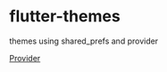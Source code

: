 # flutter-themes
themes using shared_prefs and provider


[Provider](https://flutter.dev/docs/development/data-and-backend/state-mgmt/simple)
